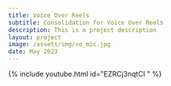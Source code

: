 ```yaml
---
title: Voice Over Reels
subtitle: Consolidation for Voice Over Reels
description: This is a project description
layout: project
image: /assets/img/vo_mic.jpg
date: May 2023
---
```


{% include youtube.html id="EZRCj3nqtCI " %}  
